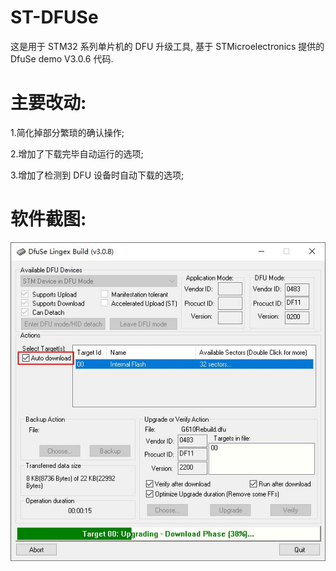 # ST-DFUSe
这是用于 STM32 系列单片机的 DFU 升级工具, 基于 STMicroelectronics 提供的 DfuSe demo V3.0.6 代码.

# 主要改动:

1.简化掉部分繁琐的确认操作;

2.增加了下载完毕自动运行的选项;

3.增加了检测到 DFU 设备时自动下载的选项;



# 软件截图:

![image](https://github.com/lingex/ST-DFUSe/blob/main/Pic/V3.0.8.jpg)
